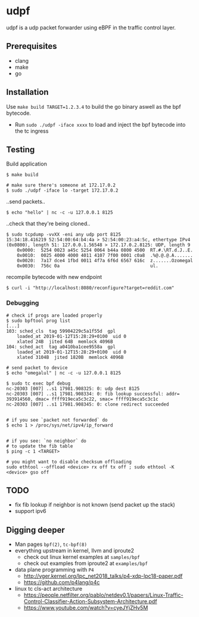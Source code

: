 # udpf

udpf is a udp packet forwarder using eBPF in the traffic control layer.

## Prerequisites

* clang
* make
* go

## Installation

Use `make build TARGET=1.2.3.4` to build the go binary aswell as the bpf bytecode.

* Run `sudo ./udpf -iface xxxx` to load and inject the bpf bytecode into the tc ingress

## Testing

Build application
```
$ make build

# make sure there's someone at 172.17.0.2
$ sudo ./udpf -iface lo -target 172.17.0.2
```

..send packets..
```
$ echo "hello" | nc -c -u 127.0.0.1 8125
```

..check that they're being cloned..
```
$ sudo tcpdump -vvXX -eni any udp port 8125
15:34:18.416219 52:54:00:64:b4:4a > 52:54:00:23:a4:5c, ethertype IPv4 (0x0800), length 51: 127.0.0.1.56548 > 172.17.0.2.8125: UDP, length 9
	0x0000:  5254 0023 a45c 5254 0064 b44a 0800 4500  RT.#.\RT.d.J..E.
	0x0010:  0025 4000 4000 4011 4107 7f00 0001 c0a8  .%@.@.@.A.......
	0x0020:  7a17 dce4 1fbd 0011 4f7a 6f6d 6567 616c  z.......Ozomegal
	0x0030:  756c 0a                                  ul.

```

recompile bytecode with new endpoint
```
$ curl -i "http://localhost:8080/reconfigure?target=reddit.com"
```

### Debugging

```
# check if progs are loaded properly
$ sudo bpftool prog list
[...]
103: sched_cls  tag 59904229c5a1f55d  gpl
	loaded_at 2019-01-12T15:28:29+0100  uid 0
	xlated 24B  jited 64B  memlock 4096B
104: sched_act  tag a0410ba1cee9558a  gpl
	loaded_at 2019-01-12T15:28:29+0100  uid 0
	xlated 3104B  jited 1820B  memlock 4096B

# send packet to device
$ echo "omegalul" | nc -c -u 127.0.0.1 8125

$ sudo tc exec bpf debug
nc-20303 [007] ..s1 17981.908325: 0: udp dest 8125
nc-20303 [007] ..s1 17981.908334: 0: fib lookup successful: addr= 393914560, dmac= ffff919eca5c3c22, smac= ffff919eca5c3c1c
nc-20303 [007] ..s1 17981.908345: 0: clone redirect succeeded


# if you see `packet not forwarded` do
$ echo 1 > /proc/sys/net/ipv4/ip_forward


# if you see: `no neighbor` do
# to update the fib table
$ ping -c 1 <TARGET>

# you might want to disable checksum offloading
sudo ethtool --offload <device> rx off tx off ; sudo ethtool -K <device> gso off

```

## TODO

* fix fib lookup if neighbor is not known (send packet up the stack)
* support ipv6


## Digging deeper

* Man pages `bpf(2)`, `tc-bpf(8)`
* everything upstream in kernel, llvm and iproute2
	* check out linux kernel examples at `samples/bpf`
	* check out examples from iproute2 at `examples/bpf`
* data plane programming with `P4`
	* http://vger.kernel.org/lpc_net2018_talks/p4-xdp-lpc18-paper.pdf
	* https://github.com/p4lang/p4c
* linux tc cls-act architecture
	* https://people.netfilter.org/pablo/netdev0.1/papers/Linux-Traffic-Control-Classifier-Action-Subsystem-Architecture.pdf
	* https://www.youtube.com/watch?v=cyeJYjZHv5M
